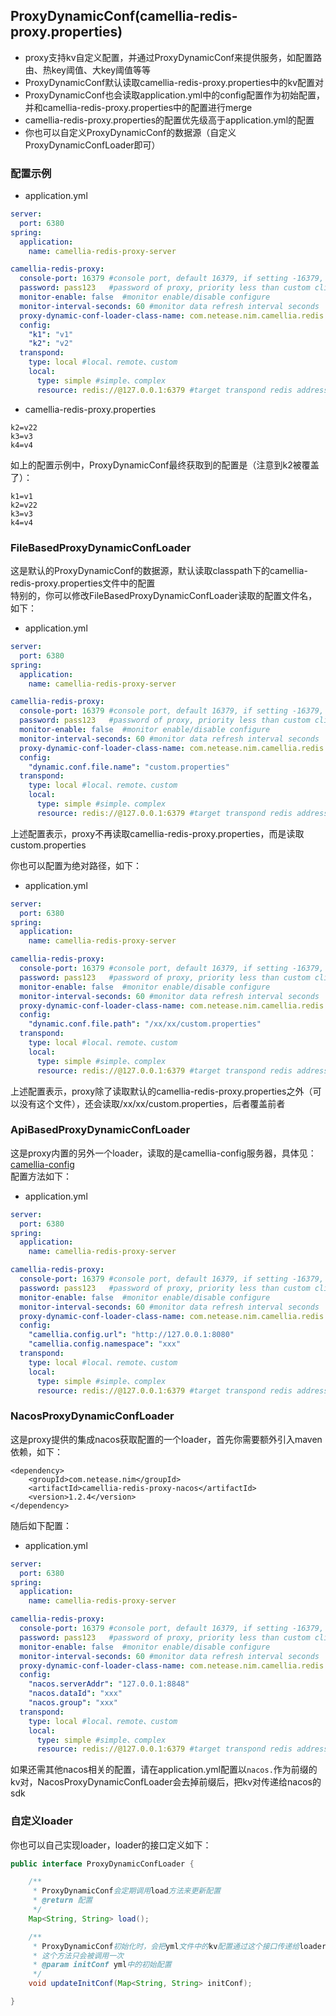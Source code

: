 
## ProxyDynamicConf(camellia-redis-proxy.properties)

* proxy支持kv自定义配置，并通过ProxyDynamicConf来提供服务，如配置路由、热key阈值、大key阈值等等
* ProxyDynamicConf默认读取camellia-redis-proxy.properties中的kv配置对
* ProxyDynamicConf也会读取application.yml中的config配置作为初始配置，并和camellia-redis-proxy.properties中的配置进行merge
* camellia-redis-proxy.properties的配置优先级高于application.yml的配置
* 你也可以自定义ProxyDynamicConf的数据源（自定义ProxyDynamicConfLoader即可）

### 配置示例
* application.yml
```yml
server:
  port: 6380
spring:
  application:
    name: camellia-redis-proxy-server

camellia-redis-proxy:
  console-port: 16379 #console port, default 16379, if setting -16379, proxy will choose a random port, if setting 0, will disable console
  password: pass123   #password of proxy, priority less than custom client-auth-provider-class-name
  monitor-enable: false  #monitor enable/disable configure
  monitor-interval-seconds: 60 #monitor data refresh interval seconds
  proxy-dynamic-conf-loader-class-name: com.netease.nim.camellia.redis.proxy.conf.FileBasedProxyDynamicConfLoader #这也是默认的loader
  config:
    "k1": "v1"
    "k2": "v2"
  transpond:
    type: local #local、remote、custom
    local:
      type: simple #simple、complex
      resource: redis://@127.0.0.1:6379 #target transpond redis address
```
* camellia-redis-proxy.properties
```properties
k2=v22
k3=v3
k4=v4
```
如上的配置示例中，ProxyDynamicConf最终获取到的配置是（注意到k2被覆盖了）：
```properties
k1=v1
k2=v22
k3=v3
k4=v4
```

### FileBasedProxyDynamicConfLoader
这是默认的ProxyDynamicConf的数据源，默认读取classpath下的camellia-redis-proxy.properties文件中的配置  
特别的，你可以修改FileBasedProxyDynamicConfLoader读取的配置文件名，如下：  

* application.yml
```yml
server:
  port: 6380
spring:
  application:
    name: camellia-redis-proxy-server

camellia-redis-proxy:
  console-port: 16379 #console port, default 16379, if setting -16379, proxy will choose a random port, if setting 0, will disable console
  password: pass123   #password of proxy, priority less than custom client-auth-provider-class-name
  monitor-enable: false  #monitor enable/disable configure
  monitor-interval-seconds: 60 #monitor data refresh interval seconds
  proxy-dynamic-conf-loader-class-name: com.netease.nim.camellia.redis.proxy.conf.FileBasedProxyDynamicConfLoader
  config:
    "dynamic.conf.file.name": "custom.properties"
  transpond:
    type: local #local、remote、custom
    local:
      type: simple #simple、complex
      resource: redis://@127.0.0.1:6379 #target transpond redis address
```
上述配置表示，proxy不再读取camellia-redis-proxy.properties，而是读取custom.properties  

你也可以配置为绝对路径，如下：  
* application.yml  
```yml
server:
  port: 6380
spring:
  application:
    name: camellia-redis-proxy-server

camellia-redis-proxy:
  console-port: 16379 #console port, default 16379, if setting -16379, proxy will choose a random port, if setting 0, will disable console
  password: pass123   #password of proxy, priority less than custom client-auth-provider-class-name
  monitor-enable: false  #monitor enable/disable configure
  monitor-interval-seconds: 60 #monitor data refresh interval seconds
  proxy-dynamic-conf-loader-class-name: com.netease.nim.camellia.redis.proxy.conf.FileBasedProxyDynamicConfLoader
  config:
    "dynamic.conf.file.path": "/xx/xx/custom.properties"
  transpond:
    type: local #local、remote、custom
    local:
      type: simple #simple、complex
      resource: redis://@127.0.0.1:6379 #target transpond redis address
```
上述配置表示，proxy除了读取默认的camellia-redis-proxy.properties之外（可以没有这个文件），还会读取/xx/xx/custom.properties，后者覆盖前者  

### ApiBasedProxyDynamicConfLoader
这是proxy内置的另外一个loader，读取的是camellia-config服务器，具体见：[camellia-config](/docs/config/config.md)  
配置方法如下：  

* application.yml
```yml
server:
  port: 6380
spring:
  application:
    name: camellia-redis-proxy-server

camellia-redis-proxy:
  console-port: 16379 #console port, default 16379, if setting -16379, proxy will choose a random port, if setting 0, will disable console
  password: pass123   #password of proxy, priority less than custom client-auth-provider-class-name
  monitor-enable: false  #monitor enable/disable configure
  monitor-interval-seconds: 60 #monitor data refresh interval seconds
  proxy-dynamic-conf-loader-class-name: com.netease.nim.camellia.redis.proxy.conf.ApiBasedProxyDynamicConfLoader
  config:
    "camellia.config.url": "http://127.0.0.1:8080"
    "camellia.config.namespace": "xxx"
  transpond:
    type: local #local、remote、custom
    local:
      type: simple #simple、complex
      resource: redis://@127.0.0.1:6379 #target transpond redis address
```

### NacosProxyDynamicConfLoader
这是proxy提供的集成nacos获取配置的一个loader，首先你需要额外引入maven依赖，如下：  
```
<dependency>
    <groupId>com.netease.nim</groupId>
    <artifactId>camellia-redis-proxy-nacos</artifactId>
    <version>1.2.4</version>
</dependency>
```
随后如下配置：   

* application.yml
```yml
server:
  port: 6380
spring:
  application:
    name: camellia-redis-proxy-server

camellia-redis-proxy:
  console-port: 16379 #console port, default 16379, if setting -16379, proxy will choose a random port, if setting 0, will disable console
  password: pass123   #password of proxy, priority less than custom client-auth-provider-class-name
  monitor-enable: false  #monitor enable/disable configure
  monitor-interval-seconds: 60 #monitor data refresh interval seconds
  proxy-dynamic-conf-loader-class-name: com.netease.nim.camellia.redis.proxy.nacos.NacosProxyDynamicConfLoader
  config:
    "nacos.serverAddr": "127.0.0.1:8848"
    "nacos.dataId": "xxx"
    "nacos.group": "xxx"
  transpond:
    type: local #local、remote、custom
    local:
      type: simple #simple、complex
      resource: redis://@127.0.0.1:6379 #target transpond redis address
```
如果还需其他nacos相关的配置，请在application.yml配置以`nacos.`作为前缀的kv对，NacosProxyDynamicConfLoader会去掉前缀后，把kv对传递给nacos的sdk

### 自定义loader
你也可以自己实现loader，loader的接口定义如下：
```java
public interface ProxyDynamicConfLoader {

    /**
     * ProxyDynamicConf会定期调用load方法来更新配置
     * @return 配置
     */
    Map<String, String> load();

    /**
     * ProxyDynamicConf初始化时，会把yml文件中的kv配置通过这个接口传递给loader
     * 这个方法只会被调用一次
     * @param initConf yml中的初始配置
     */
    void updateInitConf(Map<String, String> initConf);

}
```